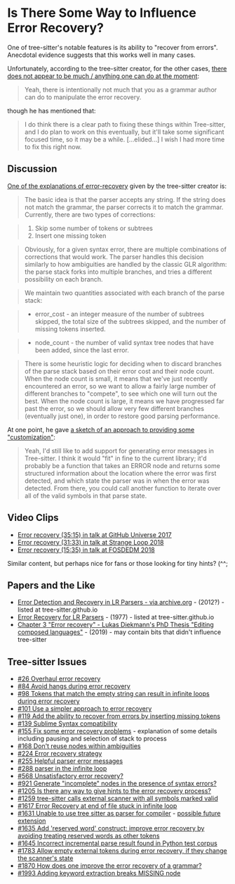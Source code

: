 # Is There Some Way to Influence Error Recovery?

One of tree-sitter's notable features is its ability to "recover from
errors".  Anecdotal evidence suggests that this works well in many
cases.

Unfortunately, according to the tree-sitter creator, for the other
cases, [there does not appear to be much / anything one can do at the
moment](https://github.com/tree-sitter/tree-sitter/issues/1870#issuecomment-1248659929):

> Yeah, there is intentionally not much that you as a grammar author
> can do to manipulate the error recovery.

though he has mentioned that:

> I do think there is a clear path to fixing these things within
> Tree-sitter, and I do plan to work on this eventually, but it'll
> take some significant focused time, so it may be a
> while. [...elided...] I wish I had more time to fix this right now.

## Discussion

[One of the explanations of
error-recovery](https://github.com/tree-sitter/tree-sitter/issues/224#issuecomment-436731626)
given by the tree-sitter creator is:

> The basic idea is that the parser accepts any string. If the string
> does not match the grammar, the parser corrects it to match the
> grammar. Currently, there are two types of corrections:

> 1. Skip some number of tokens or subtrees
> 2. Insert one missing token

> Obviously, for a given syntax error, there are multiple combinations
> of corrections that would work. The parser handles this decision
> similarly to how ambiguities are handled by the classic GLR
> algorithm: the parse stack forks into multiple branches, and tries a
> different possibility on each branch.

> We maintain two quantities associated with each branch of the parse stack:

> * error_cost - an integer measure of the number of subtrees skipped,
>   the total size of the subtrees skipped, and the number of missing
>   tokens inserted.

> * node_count - the number of valid syntax tree nodes that have been
>   added, since the last error.

> There is some heuristic logic for deciding when to discard branches
> of the parse stack based on their error cost and their node
> count. When the node count is small, it means that we've just
> recently encountered an error, so we want to allow a fairly large
> number of different branches to "compete", to see which one will
> turn out the best. When the node count is large, it means we have
> progressed far past the error, so we should allow very few different
> branches (eventually just one), in order to restore good parsing
> performance.

At one point, he gave [a sketch of an approach to providing some
"customization"](https://github.com/tree-sitter/tree-sitter/issues/1631#issuecomment-1028167981):

> Yeah, I'd still like to add support for generating error messages in
> Tree-sitter. I think it would "fit" in fine to the current library;
> it'd probably be a function that takes an ERROR node and returns
> some structured information about the location where the error was
> first detected, and which state the parser was in when the error was
> detected. From there, you could call another function to iterate
> over all of the valid symbols in that parse state.

## Video Clips

* [Error recovery (35:15) in talk at GitHub Universe
  2017](https://youtu.be/a1rC79DHpmY?t=2115)
* [Error recovery (31:33) in talk at Strange Loop
  2018](https://youtu.be/Jes3bD6P0To?t=1893)
* [Error recovery (15:35) in talk at FOSDEDM
  2018](https://youtu.be/0CGzC_iss-8?t=935)

Similar content, but perhaps nice for fans or those looking for tiny
hints? (^^;

## Papers and the Like

* [Error Detection and Recovery in LR Parsers - via
  archive.org](https://web.archive.org/web/20240302031213/https://what-when-how.com/compiler-writing/bottom-up-parsing-compiler-writing-part-13/) - (2012?) -
  listed at tree-sitter.github.io
* [Error Recovery for LR
  Parsers](https://apps.dtic.mil/sti/pdfs/ADA043470.pdf) - (1977) - listed at
  tree-sitter.github.io
* [Chapter 3 "Error recovery" - Lukas Diekmann's PhD Thesis "Editing
  composed languages"](https://diekmann.uk/diekmann_phd.pdf#page=60) -
  (2019) - may contain bits that didn't influence tree-sitter

## Tree-sitter Issues

* [#26 Overhaul error
  recovery](https://github.com/tree-sitter/tree-sitter/pull/26)
* [#84 Avoid hangs during error
  recovery](https://github.com/tree-sitter/tree-sitter/pull/84)
* [#98 Tokens that match the empty string can result in infinite loops
  during error
  recovery](https://github.com/tree-sitter/tree-sitter/issues/98)
* [#101 Use a simpler approach to error
  recovery](https://github.com/tree-sitter/tree-sitter/pull/101)
* [#119 Add the ability to recover from errors by inserting missing
  tokens](https://github.com/tree-sitter/tree-sitter/pull/119)
* [#139 Sublime Syntax
  compatibility](https://github.com/tree-sitter/tree-sitter/issues/139)
* [#155 Fix some error recovery
  problems](https://github.com/tree-sitter/tree-sitter/pull/155) -
  explanation of some details including pausing and selection of stack
  to process
* [#168 Don't reuse nodes within
  ambiguities](https://github.com/tree-sitter/tree-sitter/pull/168)
* [#224 Error recovery
  strategy](https://github.com/tree-sitter/tree-sitter/issues/224)
* [#255 Helpful parser error
  messages](https://github.com/tree-sitter/tree-sitter/issues/255)
* [#288 parser in the infinite
  loop](https://github.com/tree-sitter/tree-sitter/issues/288)
* [#568 Unsatisfactory error
  recovery?](https://github.com/tree-sitter/tree-sitter/issues/1870)
* [#921 Generate "incomplete" nodes in the presence of syntax
  errors?](https://github.com/tree-sitter/tree-sitter/issues/923)
* [#1205 Is there any way to give hints to the error recovery
  process?](https://github.com/tree-sitter/tree-sitter/discussions/1205)
* [#1259 tree-sitter calls external scanner with all symbols marked
  valid](https://github.com/tree-sitter/tree-sitter/issues/1259)
* [#1617 Error Recovery at end of file stuck in infinite
  loop](https://github.com/tree-sitter/tree-sitter/issues/1617)
* [#1631 Unable to use tree sitter as parser for
  compiler](https://github.com/tree-sitter/tree-sitter/issues/1631) -
  [possible future
  extension](https://github.com/tree-sitter/tree-sitter/issues/1631#issuecomment-1028167981)
* [#1635 Add 'reserved word' construct: improve error recovery by
  avoiding treating reserved words as other
  tokens](https://github.com/tree-sitter/tree-sitter/pull/1635)
* [#1645 Incorrect incremental parse result found in Python test
  corpus](https://github.com/tree-sitter/tree-sitter/issues/1645)
* [#1783 Allow empty external tokens during error recovery, if they
  change the scanner's
  state](https://github.com/tree-sitter/tree-sitter/pull/1783)
* [#1870 How does one improve the error recovery of a
  grammar?](https://github.com/tree-sitter/tree-sitter/issues/1870)
* [#1993 Adding keyword extraction breaks MISSING
  node](https://github.com/tree-sitter/tree-sitter/issues/1993)
